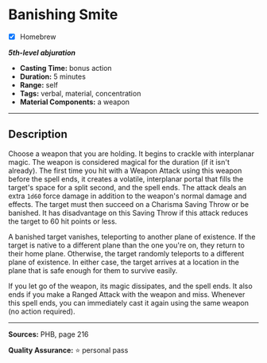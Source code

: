 # Banishing Smite
- [x] Homebrew

***5th-level abjuration***
- **Casting Time:** bonus action
- **Duration:** 5 minutes
- **Range:** self
- **Tags:** verbal, material, concentration
- **Material Components:** a weapon

---

## Description
Choose a weapon that you are holding.
It begins to crackle with interplanar magic.
The weapon is considered magical for the duration (if it isn't already).
The first time you hit with a Weapon Attack using this weapon before the spell ends, it creates a volatile, interplanar portal that fills the target's space for a split second, and the spell ends.
The attack deals an extra `1d60` force damage in addition to the weapon's normal damage and effects.
The target must then succeed on a Charisma Saving Throw or be banished.
It has disadvantage on this Saving Throw if this attack reduces the target to 60 hit points or less.

A banished target vanishes, teleporting to another plane of existence.
If the target is native to a different plane than the one you're on, they return to their home plane.
Otherwise, the target randomly teleports to a different plane of existence.
In either case, the target arrives at a location in the plane that is safe enough for them to survive easily.

If you let go of the weapon, its magic dissipates, and the spell ends.
It also ends if you make a Ranged Attack with the weapon and miss.
Whenever this spell ends, you can immediately cast it again using the same weapon (no action required).

---

**Sources:** PHB, page 216

**Quality Assurance:** :star: personal pass
